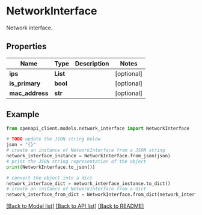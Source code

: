 # NetworkInterface

Network interface.

## Properties

Name | Type | Description | Notes
------------ | ------------- | ------------- | -------------
**ips** | **List** |  | [optional] 
**is_primary** | **bool** |  | [optional] 
**mac_address** | **str** |  | [optional] 

## Example

```python
from openapi_client.models.network_interface import NetworkInterface

# TODO update the JSON string below
json = "{}"
# create an instance of NetworkInterface from a JSON string
network_interface_instance = NetworkInterface.from_json(json)
# print the JSON string representation of the object
print(NetworkInterface.to_json())

# convert the object into a dict
network_interface_dict = network_interface_instance.to_dict()
# create an instance of NetworkInterface from a dict
network_interface_from_dict = NetworkInterface.from_dict(network_interface_dict)
```
[[Back to Model list]](../README.md#documentation-for-models) [[Back to API list]](../README.md#documentation-for-api-endpoints) [[Back to README]](../README.md)


